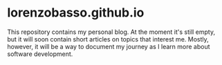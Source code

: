 # lorenzobasso.github.io
This repository contains my personal blog.
At the moment it's still empty, but it will soon contain short articles on topics that interest me. 
Mostly, however, it will be a way to document my journey as I learn more about software development.
